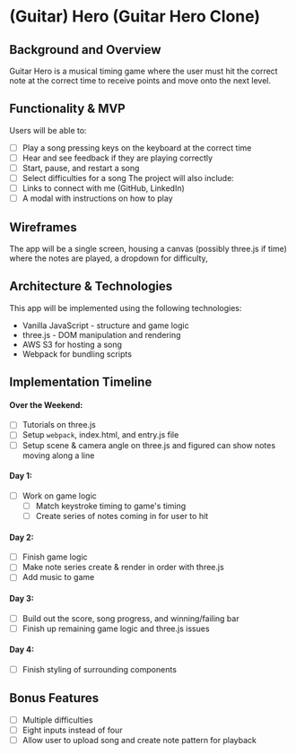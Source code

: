 # (Guitar) Hero (Guitar Hero Clone)
## Background and Overview
Guitar Hero is a musical timing game where the user must hit the correct note at the correct time to receive points and move onto the next level.

## Functionality & MVP
Users will be able to:
 - [ ] Play a song pressing keys on the keyboard at the correct time
 - [ ] Hear and see feedback if they are playing correctly
 - [ ] Start, pause, and restart a song
 - [ ] Select difficulties for a song
The project will also include:
 - [ ] Links to connect with me (GitHub, LinkedIn)
 - [ ] A modal with instructions on how to play

## Wireframes
The app will be a single screen, housing a canvas (possibly three.js if time) where the notes are played, a dropdown for difficulty,

## Architecture & Technologies
This app will be implemented using the following technologies:
  * Vanilla JavaScript - structure and game logic
  * three.js - DOM manipulation and rendering
  * AWS S3 for hosting a song
  * Webpack for bundling scripts

## Implementation Timeline
#### Over the Weekend:
 - [ ] Tutorials on three.js
 - [ ] Setup `webpack`, index.html, and entry.js file
 - [ ] Setup scene & camera angle on three.js and figured can show notes moving along a line

#### Day 1:
 - [ ] Work on game logic
   - [ ] Match keystroke timing to game's timing
   - [ ] Create series of notes coming in for user to hit

#### Day 2:
 - [ ] Finish game logic
 - [ ] Make note series create & render in order with three.js
 - [ ] Add music to game

#### Day 3:
 - [ ] Build out the score, song progress, and winning/failing bar
 - [ ] Finish up remaining game logic and three.js issues

#### Day 4:
 - [ ] Finish styling of surrounding components

## Bonus Features
 - [ ] Multiple difficulties
 - [ ] Eight inputs instead of four
 - [ ] Allow user to upload song and create note pattern for playback
